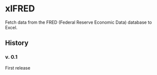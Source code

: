 # xlFRED
Fetch data from the FRED (Federal Reserve Economic Data) database to Excel.

## History

### v. 0.1
First release
